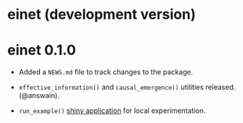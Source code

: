 # einet (development version)

# einet 0.1.0

* Added a `NEWS.md` file to track changes to the package.

* `effective_information()` and `causal_emergence()` utilities released.
  (@answain).

* `run_example()` [shiny application](https://einet.shinyapps.io/einet/) for local experimentation.
